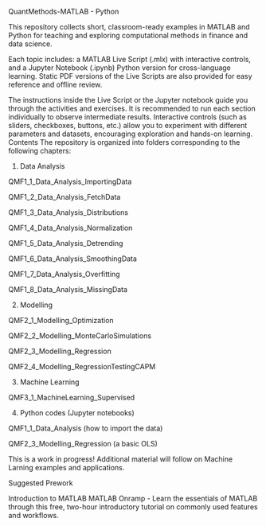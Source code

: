 QuantMethods-MATLAB - Python

This repository collects short, classroom-ready examples in MATLAB and Python for teaching and exploring computational methods in finance and data science.

Each topic includes:
a MATLAB Live Script (.mlx) with interactive controls, and
a Jupyter Notebook (.ipynb) Python version for cross-language learning.
Static PDF versions of the Live Scripts are also provided for easy reference and offline review.

The instructions inside the Live Script or the Jupyter notebook guide you through the activities and exercises. It is recommended to run each section individually to observe intermediate results. Interactive controls (such as sliders, checkboxes, buttons, etc.) allow you to experiment with different parameters and datasets, encouraging exploration and hands-on learning.
Contents
The repository is organized into folders corresponding to the following chapters:
1.	Data Analysis
   
QMF1_1_Data_Analysis_ImportingData

QMF1_2_Data_Analysis_FetchData

QMF1_3_Data_Analysis_Distributions

QMF1_4_Data_Analysis_Normalization

QMF1_5_Data_Analysis_Detrending

QMF1_6_Data_Analysis_SmoothingData

QMF1_7_Data_Analysis_Overfitting

QMF1_8_Data_Analysis_MissingData


2.	Modelling
   
QMF2_1_Modelling_Optimization

QMF2_2_Modelling_MonteCarloSimulations

QMF2_3_Modelling_Regression

QMF2_4_Modelling_RegressionTestingCAPM


3.	Machine Learning

QMF3_1_MachineLearning_Supervised

4. Python codes (Jupyter notebooks)

 
QMF1_1_Data_Analysis (how to import the data)

QMF2_3_Modelling_Regression (a basic OLS)

This is a work in progress! Additional material will follow on Machine Larning examples and applications.

Suggested Prework

Introduction to MATLAB
MATLAB Onramp - Learn the essentials of MATLAB through this free, two-hour introductory tutorial on commonly used features and workflows.

